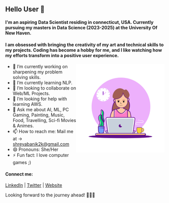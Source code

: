 ## Hello User 👋

<!--
**kshreya2k/kshreya2k** is a ✨ _special_ ✨ repository because its `README.md` (this file) appears on your GitHub profile.

Here are some ideas to get you started:
-->

#### I'm an aspiring Data Scientist residing in connecticut, USA. Currently pursuing my masters in Data Science (2023-2025) at the University Of New Haven. 

#### I am obsessed with bringing the creativity of my art and technical skills to my projects. Coding has become a hobby for me, and I like watching how my efforts transform into a positive user experience.
<!-- Add a GIF image here -->
<img align="right" src="https://github.com/kshreya2k/kshreya2k/blob/main/girlcode.gif" alt="code" width="280"/>

- 🔭 I’m currently working on sharpening my problem solving skills.
- 🌱 I’m currently learning NLP.
- 👯 I’m looking to collaborate on Web/ML Projects.
- 🤔 I’m looking for help with learning AWS.
- 💬 Ask me about AI, ML, PC Gaming, Painting, Music, Food, Travelling, Sci-fi Movies & Animes.
- 📫 How to reach me: Mail me at -> [shreyabanik2k@gmail.com](shreyabanik2k@gmail.com)
- 😄 Pronouns: She/Her
- ⚡ Fun fact: I love computer games ;)

#### Connect me: 
[LinkedIn](https://www.linkedin.com/in/shreya-insights/) | [Twitter](https://twitter.com/ShreyaB63407529) | [Website](https://kshreya2k.github.io/Portfolio/)

Looking forward to the journey ahead! 👩‍💻✨
